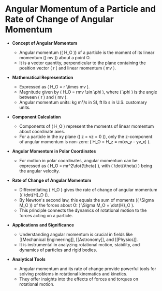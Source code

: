 # Angular Momentum of a Particle and Rate of Change of Angular Momentum

- **Concept of Angular Momentum**
  
  - Angular momentum (\( H_O \)) of a particle is the moment of its linear momentum (\( mv \)) about a point O.
  - It is a vector quantity, perpendicular to the plane containing the position vector \( r \) and linear momentum \( mv \).
- **Mathematical Representation**
  - Expressed as \( H_O = r \times mv \).
  - Magnitude given by \( H_O = rmv \sin \phi \), where \( \phi \) is the angle between \( r \) and \( mv \).
  - Angular momentum units: kg m²/s in SI, ft lb s in U.S. customary units.
- **Component Calculation**
  - Components of \( H_O \) represent the moments of linear momentum about coordinate axes.
  - For a particle in the xy plane (\( z = vz = 0 \)), only the z-component of angular momentum is non-zero: \( H_O = H_z = m(xv_y - yv_x) \).
- **Angular Momentum in Polar Coordinates**
  - For motion in polar coordinates, angular momentum can be expressed as \( H_O = mr^2\dot{\theta} \), with \( \dot{\theta} \) being the angular velocity.
- **Rate of Change of Angular Momentum**
  - Differentiating \( H_O \) gives the rate of change of angular momentum (\( \dot{H}\_O \)).
  - By Newton's second law, this equals the sum of moments (\( \Sigma M_O \)) of the forces about O: \( \Sigma M_O = \dot{H}\_O \).
  - This principle connects the dynamics of rotational motion to the forces acting on a particle.
- **Applications and Significance**
  - Understanding angular momentum is crucial in fields like [[Mechanical Engineering]], [[Astronomy]], and [[Physics]].
  - It is instrumental in analyzing rotational motion, stability, and dynamics of particles and rigid bodies.
- **Analytical Tools**
  - Angular momentum and its rate of change provide powerful tools for solving problems in rotational kinematics and kinetics.
  - They offer insights into the effects of forces and torques on rotational motion.
